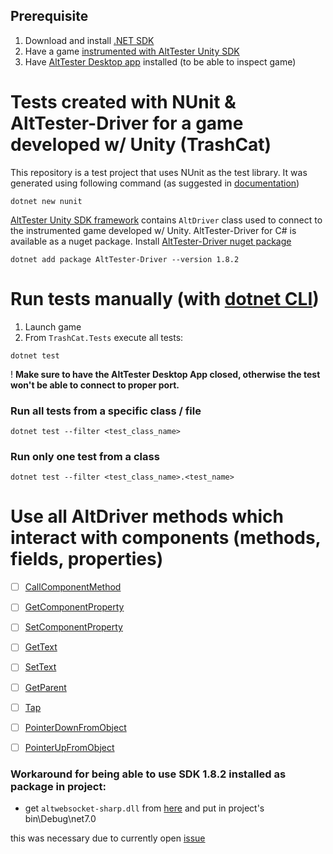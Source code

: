 ## Prerequisite

1. Download and install [.NET SDK](https://dotnet.microsoft.com/en-us/download)
2. Have a game [instrumented with AltTester Unity SDK](https://alttester.com/docs/sdk/pages/get-started.html#instrument-your-game-with-alttester-unity-sdk)
3. Have [AltTester Desktop app](https://alttester.com/alttester/) installed (to be able to inspect game)

# Tests created with NUnit & AltTester-Driver for a game developed w/ Unity (TrashCat)

This repository is a test project that uses NUnit as the test library. It was generated using following command (as suggested in [documentation](https://learn.microsoft.com/en-us/dotnet/core/testing/unit-testing-with-nunit#creating-the-test-project))

```
dotnet new nunit
```

[AltTester Unity SDK framework](https://alttester.com/docs/sdk/) contains `AltDriver` class used to connect to the instrumented game developed w/ Unity. AltTester-Driver for C# is available as a nuget package. Install [AltTester-Driver nuget package](https://www.nuget.org/packages/AltTester-Driver#versions-body-tab)

```
dotnet add package AltTester-Driver --version 1.8.2
```

# Run tests manually (with [dotnet CLI](https://learn.microsoft.com/en-us/dotnet/core/tools/dotnet-test))

1. Launch game
2. From `TrashCat.Tests` execute all tests:

```
dotnet test
```

! **Make sure to have the AltTester Desktop App closed, otherwise the test won't be able to connect to proper port.**

### Run all tests from a specific class / file

```
dotnet test --filter <test_class_name>
```

### Run only one test from a class

```
dotnet test --filter <test_class_name>.<test_name>
```

# Use all AltDriver methods which interact with components (methods, fields, properties)

- [ ] [CallComponentMethod](https://alttester.com/docs/sdk/pages/commands.html#callcomponentmethod)
- [ ] [GetComponentProperty](https://alttester.com/docs/sdk/pages/commands.html#getcomponentproperty)
- [ ] [SetComponentProperty](https://alttester.com/docs/sdk/pages/commands.html#setcomponentproperty)
- [ ] [GetText](https://alttester.com/docs/sdk/pages/commands.html#gettext)
- [ ] [SetText](https://alttester.com/docs/sdk/pages/commands.html#settext)
- [ ] [GetParent](https://alttester.com/docs/sdk/pages/commands.html#getparent)
- [ ] [Tap](https://alttester.com/docs/sdk/pages/commands.html#id1)
- [ ] [PointerDownFromObject](https://alttester.com/docs/sdk/pages/commands.html#pointerdown)
- [ ] [PointerUpFromObject](https://alttester.com/docs/sdk/pages/commands.html#pointerup)


### Workaround for being able to use SDK 1.8.2 installed as package in project:
- get `altwebsocket-sharp.dll` from [here](https://github.com/alttester/AltTester-Unity-SDK/tree/development/Assets/AltTester/3rdParty/websocket-sharp/netstandard2.0) and put in project's bin\Debug\net7.0

this was necessary due to currently open [issue](https://github.com/alttester/AltTester-Unity-SDK/issues/1192) 
